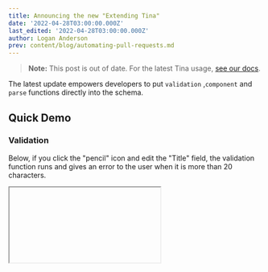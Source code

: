```yaml
---
title: Announcing the new "Extending Tina"
date: '2022-04-28T03:00:00.000Z'
last_edited: '2022-04-28T03:00:00.000Z'
author: Logan Anderson
prev: content/blog/automating-pull-requests.md
---
```


> **Note:** This post is out of date. For the latest Tina usage, [see our docs](/docs).

The latest update empowers developers to put `validation` ,`component` and `parse` functions directly into the schema.

## Quick Demo

### Validation

Below, if you click the "pencil" icon and edit the "Title" field, the validation function runs and gives an error to the user when it is more than 20 characters.

<Iframe height={500} iframeSrc="https://tina-gql-playground.vercel.app/?markdownCode=---%0Atitle%3A+Hello%2C+World%0A---&schemaCode=import+%7B+defineSchema+%7D+from+%27tinacms%27%0A%0Aexport+default+defineSchema%28%7B%0A++collections%3A+%5B%7B%0A++++label%3A+%22Post%22%2C%0A++++name%3A+%22post%22%2C%0A++++path%3A+%22posts%22%2C%0A++++fields%3A+%5B%7B%0A++++++label%3A+%22Title%22%2C%0A++++++name%3A+%22title%22%2C%0A++++++type%3A+%22string%22%2C%0A++++++ui%3A+%7B%0A++++++++validate%3A+%28val%29+%3D%3E+%7B%0A++++++++++if+%28val.length+%3E+20%29+%7B%0A++++++++++++return+%27The+title+can+not+be+more+the+20+characters%27%0A++++++++++%7D%0A++++++++%7D%0A++++++%7D%0A++++%7D%5D%0A++%7D%5D%0A%7D%29&reactCode=import+*+as+React+from+%27react%27%0Aimport+%7B+useTina+%7D+from+%27tinacms%2Fdist%2Fedit-state%27%0A%0Aexport+default+function+Page%28props%29+%7B%0A++const+%7Bdata%2C+isLoading%7D+%3D+useTina%28%7B+query%3A+%60query+%7B%0A++post%28relativePath%3A+%22hello-world.md%22%29+%7B%0A++++title%0A++%7D%0A%7D%60%2C%0A++++variables%3A+%7B%7D%2C%0A++++data%3A+props.data%0A++%7D%29%0A%0A++if%28isLoading%29+%7B%0A++++return+%3Cdiv%3ELoading...%3C%2Fdiv%3E%0A++%7D%0A%0A++return+%28%0A++++%3Cdiv+className%3D%22bg-white%22%3E%0A++++++%3Cdiv+className%3D%22max-w-7xl+mx-auto+text-center+py-12+px-4+sm%3Apx-6+lg%3Apy-16+lg%3Apx-8%22%3E%0A++++++++%3Ch2+className%3D%22text-3xl+font-extrabold+tracking-tight+text-gray-900+sm%3Atext-4xl%22%3E%0A++++++++++%3Cspan+className%3D%22block%22%3E%7Bdata.post.title%7D%3C%2Fspan%3E%0A++++++++++%3Cspan+className%3D%22block%22%3EStart+your+free+trial+today.%3C%2Fspan%3E%0A++++++++%3C%2Fh2%3E%0A++++++++%3Cdiv+className%3D%22mt-8+flex+justify-center%22%3E%0A++++++++++%3Cdiv+className%3D%22inline-flex+rounded-md+shadow%22%3E%0A++++++++++++%3Ca%0A++++++++++++++href%3D%22%23%22%0A++++++++++++++className%3D%22inline-flex+items-center+justify-center+px-5+py-3+border+border-transparent+text-base+font-medium+rounded-md+text-white+bg-indigo-600+hover%3Abg-indigo-700%22%0A++++++++++++%3E%0A++++++++++++++Get+started%0A++++++++++++%3C%2Fa%3E%0A++++++++++%3C%2Fdiv%3E%0A++++++++++%3Cdiv+className%3D%22ml-3+inline-flex%22%3E%0A++++++++++++%3Ca%0A++++++++++++++href%3D%22%23%22%0A++++++++++++++className%3D%22inline-flex+items-center+justify-center+px-5+py-3+border+border-transparent+text-base+font-medium+rounded-md+text-indigo-700+bg-indigo-100+hover%3Abg-indigo-200%22%0A++++++++++++%3E%0A++++++++++++++Learn+more%0A++++++++++++%3C%2Fa%3E%0A++++++++++%3C%2Fdiv%3E%0A++++++++%3C%2Fdiv%3E%0A++++++%3C%2Fdiv%3E%0A++++%3C%2Fdiv%3E%0A++%29%0A%7D" />

### Custom components

With this update, you can create your custom components easily; see the example below for using a custom component.

<Iframe
  height={500}
  iframeSrc="https://tina-gql-playground.vercel.app/string-component"
/>

## How to update

> Check out [this getting started guide](/docs/setup-overview/) if you want to get started with tina

To update do the following,

### 1. Update imports in the `.tina/schema.{ts,tsx,js}` file

We will be using the `schema` file on the backend and frontend (previously, it was just the frontend), so all imports from `@tinacms/cli` need to be changed to `tinacms`.

### 2. add `defineConfig` to the schema

We are now recommending that your config be separate from the wrapper component and placed in the `schema.{ts,tsx,js}` or in its only folder.

So previously, the schema file would look like this.

```ts
export default defineSchema({
  // schema here
})
```

must be changed to

```ts
import { defineConfig } from 'tinacms'

export default defineConfig({
  // pass schema and apiUrl to the config (required) (this is how it is passed to the frontend)
  schema: schema,
  apiUrl: apiUrl,
  // add other config that would have previously been in the _app.{js,tsx} file in the <TinaCMS> component.
  cmsCallback: (cms) => {
    //...
  },
  mediaStore: async () => {
    //...
  },
  collections: [
    // ...
  ],
})
export default schema
```

You should add the following two files in the `.tina/components` folder.

### 3. Add `.tina/components/TinaProvider.js`

This file handles the Tina configuration and the tina provider component, and this will only load when in edit mode, and an [you can find an example of the Tina Provider here](https://github.com/tinacms/tina-cloud-starter/blob/main/.tina/components/TinaProvider.jsx) and below.

```js
import TinaCMS from 'tinacms'
import { tinaConfig } from '../schema.ts'

// Importing the TinaProvider directly into your page will cause Tina to be added to the production bundle.
// Instead, import the tina/provider/index default export to have it dynamically imported in edit-mode
/**
 *
 * @private Do not import this directly, please import the dynamic provider instead
 */
const TinaProvider = ({ children }) => {
  return <TinaCMS {...tinaConfig}>{children}</TinaCMS>
}
```

### 4. Add `.tina/components/TinaDynamicProvider.js`

The `TinaDynamicProvider.js` handles the loading of the TinaProvider when in "Edit mode." [See this example](https://github.com/tinacms/tina-cloud-starter/blob/main/.tina/components/TinaDynamicProvider.jsx) or the example provided below

```js
import dynamic from 'next/dynamic'
const TinaProvider = dynamic(() => import('./TinaProvider'), { ssr: false })
import { TinaEditProvider } from 'tinacms/dist/edit-state'

const DynamicTina = ({ children }) => {
  return (
    <>
      <TinaEditProvider editMode={<TinaProvider>{children}</TinaProvider>}>
        {children}
      </TinaEditProvider>
    </>
  )
}

export default DynamicTina
```

> [Read more](/docs/tina-folder/overview/#tinadynamicproviderjs) about these two files in our reference docs

### 5. Update your `_app.{js,tsx}`

The last step is to update your `_app.{js,tsx}`. Since the config and the provider are in a separate file, this will be less code than what was there previously.

`_app.{js,tsx}` before:

```js
import dynamic from 'next/dynamic'
import { TinaEditProvider } from 'tinacms/dist/edit-state'
//...

const App = ({ Component, pageProps }) => {
  return (
    <>
      <TinaEditProvider
        showEditButton={true}
        editMode={
          <TinaCMS
            cmsCallback={(cms) => {
              //...
            }}
            apiURL={apiURL}
          >
            <Component {...pageProps} />
          </TinaCMS>
        }
      >
        <Component {...pageProps} />
      </TinaEditProvider>
    </>
  )
}
export default App
```

`_app.{js,tsx}` after:

```js
import DynamicTina from '../.tina/components/TinaDynamicProvider'

const App = ({ Component, pageProps }) => {
  return (
    <DynamicTina>
      <Component {...pageProps} />
    </DynamicTina>
  )
}
export default App
```

This separation of config into another file makes it much cleaner and easier to understand. In addition, the schema now being a part of the config and used on the frontend will allow functions to be passed and used. It will also allow us to make fewer network requests since we have more information.

## Closing words

The new features we talked about in this article only scratch the surface of what is possible; please [read the docs](/docs/extending-tina/overview/) to find out more.

If you are having any issues at all, please [reach out to us on discord](https://discord.com/invite/zumN63Ybpf) or create a [github issue](https://github.com/tinacms/tinacms/issues/new/choose).
